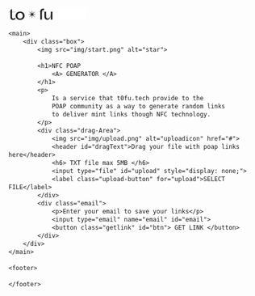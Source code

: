 <!DOCTYPE html>
<html lang="en">

<head>
    <meta charset="UTF-8">
    <meta http-equiv="X-UA-Compatible" content="IE=edge">
    <meta name="viewport" content="width=device-width, initial-scale=1.0">
    <title>My Website</title>
    <link rel="stylesheet" type="text/css" href="style.css">
    <link rel="shortcut icon" href="favicon.png" type="image/x-icon">
</head>

<body>
    <nav>
        <img src="logo.png" alt="Logo">
    </nav>

    <main>
        <div class="box">
            <img src="img/start.png" alt="star">

            <h1>NFC POAP
                <A> GENERATOR </A>
            </h1>
            <p>
                Is a service that t0fu.tech provide to the
                POAP community as a way to generate random links
                to deliver mint links though NFC technology.
            </p>
            <div class="drag-Area">
                <img src="img/upload.png" alt="uploadicon" href="#">
                <header id="dragText">Drag your file with poap links here</header>
                <h6> TXT file max 5MB </h6>
                <input type="file" id="upload" style="display: none;">
                <label class="upload-button" for="upload">SELECT FILE</label>
            </div>
            <div class="email">
                <p>Enter your email to save your links</p>
                <input type="email" name="email" id="email">
                <button class="getlink" id="btn"> GET LINK </button>
            </div>
        </div>
    </main>

    <footer>

    </footer>
</body>
<script>const dropArea = document.querySelector(".drag-Area");
dragText = dropArea.querySelector("header");
button = dropArea.querySelector("button");
input = dropArea.querySelector("input");


let file;
let emails = [];

input.addEventListener("change", function () {
  file = this.files[0];
  showFile();
});

//user drag file over area//
dropArea.addEventListener("dragover", (event) => {
  event.preventDefault();
  dropArea.classList.add("active");
  dragText.textContent = "Release to Upload";
});

//user leave area without drop the file//
dropArea.addEventListener("dragleave", () => {
  dropArea.classList.remove("active");
  dragText.textContent = "Drag your file with poap links here";
});

//user drop the file on area//
dropArea.addEventListener("drop", (event) => {
  event.preventDefault();
  file = event.dataTransfer.files[0];
  showFile();
});

async function showFile() {
  let fileType = file.type;
  let validExtensions = ["text/plain"];
  if (validExtensions.includes(fileType)) {
    let fileReader = new FileReader();
    let textDecoder = new TextDecoder();
    fileReader.onload = function () {
      let buffer = fileReader.result;
      let text = textDecoder.decode(buffer);
      let lines = text.split('\n').map(line => line.trim());
      uploadFile(lines);
    }
    fileReader.readAsArrayBuffer(file);
  } else {
    alert("Please select a txt file.");
  }
}


async function uploadFile(url) {
  const linksArray = url;
  const linksMap = {
    'e-mail':"email",
    'links': linksArray
  };
  // starting the upload
  // for localhost you can use: http://localhost:5000 after semicolon is port number. 
  let response = await fetch('http://localhost:5000/gerenciador', {
    method: 'POST',
    headers: { 'Content-Type': 'application/json' },
    body: JSON.stringify(linksMap)
  });


  // upload finished
  if (response.status === 200 || response.status === 201) {
    alert("Uploaded successfully");
  } else {
    alert("Failed to upload");
  }
}


        // example {id:1592304983049, title: 'Deadpool', year: 2015}
        const addEmails = (ev)=>{
          ev.preventDefault();  //to stop the form submitting
          let email = {
              id: Date.now(),
              title: document.getElementById('email').value,
              
          }
          emails.push(email);
         // document.forms[0].reset(); // to clear the form for the next entries
          //document.querySelector('email').reset();

          //for display purposes only
           console.warn('added' , {emails} );
          let pre = document.querySelector('#msg pre');
          pre.textContent = '\n' + JSON.stringify(emails, '\t', 2); 

          //saving to localStorage
          localStorage.setItem('Emails', JSON.stringify(emails) );
      }
      document.addEventListener('DOMContentLoaded', ()=>{
          document.getElementById('btn').addEventListener('click', addEmails);
      });</script>
</body>

</html>
